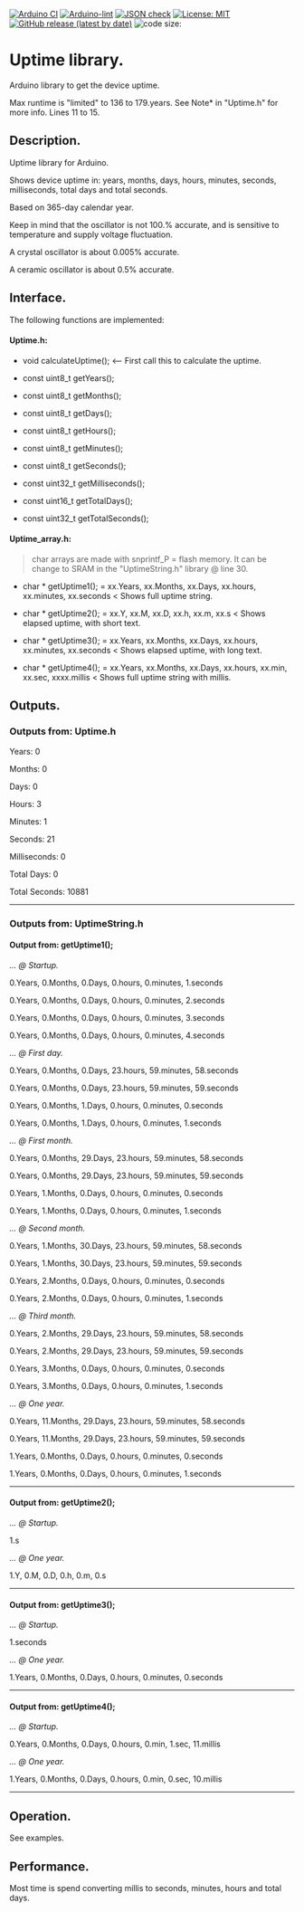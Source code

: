 [![Arduino CI](https://github.com/XbergCode/Uptime/workflows/Arduino%20CI/badge.svg)](https://github.com/marketplace/actions/arduino_ci)
[![Arduino-lint](https://github.com/XbergCode/Uptime/actions/workflows/arduino-lint.yml/badge.svg)](https://github.com/XbergCode/Uptime/actions/workflows/arduino-lint.yml)
[![JSON check](https://github.com/XbergCode/Uptime/actions/workflows/jsoncheck.yml/badge.svg)](https://github.com/XbergCode/Uptime/actions/workflows/jsoncheck.yml)
[![License: MIT](https://img.shields.io/github/license/XbergCode/Uptime)](https://github.com/XbergCode/Uptime/blob/main/LICENSE)
[![GitHub release (latest by date)](https://img.shields.io/github/v/release/XbergCode/Uptime)](https://github.com/XbergCode/Uptime/releases)
![code size:](https://img.shields.io/github/languages/code-size/XbergCode/Uptime)


# Uptime library.
Arduino library to get the device uptime.

Max runtime is "limited" to 136 to 179.years. See Note* in "Uptime.h" for more info. Lines 11 to 15.


## Description.

Uptime library for Arduino. 

Shows device uptime in: years, months, days, hours, minutes, seconds, milliseconds, total days and total seconds.

Based on 365-day calendar year.

Keep in mind that the oscillator is not 100.% accurate, and is sensitive to temperature and supply voltage fluctuation.

A crystal oscillator is about 0.005% accurate.

A ceramic oscillator is about 0.5% accurate.


## Interface.

The following functions are implemented:

#### Uptime.h:

* void calculateUptime();  <-- First call this to calculate the uptime.

* const uint8_t  getYears();

* const uint8_t  getMonths();

* const uint8_t  getDays();

* const uint8_t  getHours();

* const uint8_t  getMinutes();

* const uint8_t  getSeconds();

* const uint32_t getMilliseconds();

* const uint16_t getTotalDays();

* const uint32_t getTotalSeconds();

#### Uptime_array.h:

> char arrays are made with snprintf_P = flash memory. It can be change to SRAM in the "UptimeString.h" library @ line 30.

* char * getUptime1();  = xx.Years, xx.Months, xx.Days, xx.hours, xx.minutes, xx.seconds      < Shows full uptime string.

* char * getUptime2();  = xx.Y, xx.M, xx.D, xx.h, xx.m, xx.s              		                 < Shows elapsed uptime, with short text.

* char * getUptime3();  = xx.Years, xx.Months, xx.Days, xx.hours, xx.minutes, xx.seconds      < Shows elapsed uptime, with long text.

* char * getUptime4();  = xx.Years, xx.Months, xx.Days, xx.hours, xx.min, xx.sec, xxxx.millis < Shows full uptime string with millis.


## Outputs.

### Outputs from: Uptime.h

Years: 0

Months: 0

Days: 0

Hours: 3

Minutes: 1

Seconds: 21

Milliseconds: 0

Total Days: 0

Total Seconds: 10881

------------------------------------------------------------------------

### Outputs from: UptimeString.h

#### Output from: getUptime1();

*... @ Startup.*

0.Years, 0.Months, 0.Days, 0.hours, 0.minutes, 1.seconds

0.Years, 0.Months, 0.Days, 0.hours, 0.minutes, 2.seconds

0.Years, 0.Months, 0.Days, 0.hours, 0.minutes, 3.seconds

0.Years, 0.Months, 0.Days, 0.hours, 0.minutes, 4.seconds

*... @ First day.*

0.Years, 0.Months, 0.Days, 23.hours, 59.minutes, 58.seconds

0.Years, 0.Months, 0.Days, 23.hours, 59.minutes, 59.seconds

0.Years, 0.Months, 1.Days, 0.hours, 0.minutes, 0.seconds

0.Years, 0.Months, 1.Days, 0.hours, 0.minutes, 1.seconds

*... @ First month.*

0.Years, 0.Months, 29.Days, 23.hours, 59.minutes, 58.seconds

0.Years, 0.Months, 29.Days, 23.hours, 59.minutes, 59.seconds

0.Years, 1.Months, 0.Days, 0.hours, 0.minutes, 0.seconds

0.Years, 1.Months, 0.Days, 0.hours, 0.minutes, 1.seconds

*... @ Second month.*

0.Years, 1.Months, 30.Days, 23.hours, 59.minutes, 58.seconds

0.Years, 1.Months, 30.Days, 23.hours, 59.minutes, 59.seconds

0.Years, 2.Months, 0.Days, 0.hours, 0.minutes, 0.seconds

0.Years, 2.Months, 0.Days, 0.hours, 0.minutes, 1.seconds

*... @ Third month.*

0.Years, 2.Months, 29.Days, 23.hours, 59.minutes, 58.seconds

0.Years, 2.Months, 29.Days, 23.hours, 59.minutes, 59.seconds

0.Years, 3.Months, 0.Days, 0.hours, 0.minutes, 0.seconds

0.Years, 3.Months, 0.Days, 0.hours, 0.minutes, 1.seconds

*... @ One year.*

0.Years, 11.Months, 29.Days, 23.hours, 59.minutes, 58.seconds

0.Years, 11.Months, 29.Days, 23.hours, 59.minutes, 59.seconds

1.Years, 0.Months, 0.Days, 0.hours, 0.minutes, 0.seconds

1.Years, 0.Months, 0.Days, 0.hours, 0.minutes, 1.seconds

------------------------------------------------------------------------

#### Output from: getUptime2();

*... @ Startup.*

1.s

*... @ One year.*

1.Y, 0.M, 0.D, 0.h, 0.m, 0.s

------------------------------------------------------------------------

#### Output from: getUptime3();

*... @ Startup.*

1.seconds

*... @ One year.*

1.Years, 0.Months, 0.Days, 0.hours, 0.minutes, 0.seconds

------------------------------------------------------------------------

#### Output from: getUptime4();

*... @ Startup.*

0.Years, 0.Months, 0.Days, 0.hours, 0.min, 1.sec, 11.millis

*... @ One year.*

1.Years, 0.Months, 0.Days, 0.hours, 0.min, 0.sec, 10.millis

------------------------------------------------------------------------


## Operation.

See examples.


## Performance.

Most time is spend converting millis to seconds, minutes, hours and total days.
